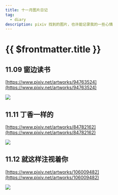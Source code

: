 ```yaml
---
title: 十一月图片日记
tag:
  - diary
description: pixiv 找到的图片，也许能记录我的一些心情
---
```


# {{ $frontmatter.title }}

## 11.09 窗边读书

[https://www.pixiv.net/artworks/94763524](https://www.pixiv.net/artworks/94763524)

<img src='https://raw.githubusercontent.com/shellRaining/img/main/2311/p09.jpg'>

## 11.11 丁香一样的

[https://www.pixiv.net/artworks/84782162](https://www.pixiv.net/artworks/84782162)

<img src='https://raw.githubusercontent.com/shellRaining/img/main/2311/p11.jpg'>

## 11.12 就这样注视着你

[https://www.pixiv.net/artworks/106009482](https://www.pixiv.net/artworks/106009482)

<img src='https://raw.githubusercontent.com/shellRaining/img/main/2311/p12.jpg'>
